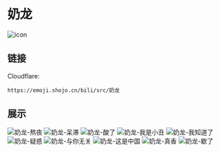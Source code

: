 # 奶龙
![icon](https://emoji.shojo.cn/bili/src/奶龙/icon.png)
## 链接
Cloudflare:
```
https://emoji.shojo.cn/bili/src/奶龙
```
## 展示
![奶龙-熬夜](https://emoji.shojo.cn/bili/src/奶龙/奶龙-熬夜.png)
![奶龙-呆滞](https://emoji.shojo.cn/bili/src/奶龙/奶龙-呆滞.png)
![奶龙-酸了](https://emoji.shojo.cn/bili/src/奶龙/奶龙-酸了.png)
![奶龙-我是小丑](https://emoji.shojo.cn/bili/src/奶龙/奶龙-我是小丑.png)
![奶龙-我知道了](https://emoji.shojo.cn/bili/src/奶龙/奶龙-我知道了.png)
![奶龙-疑惑](https://emoji.shojo.cn/bili/src/奶龙/奶龙-疑惑.png)
![奶龙-与你无关](https://emoji.shojo.cn/bili/src/奶龙/奶龙-与你无关.png)
![奶龙-这是中国](https://emoji.shojo.cn/bili/src/奶龙/奶龙-这是中国.png)
![奶龙-真香](https://emoji.shojo.cn/bili/src/奶龙/奶龙-真香.png)
![奶龙-歇了](https://emoji.shojo.cn/bili/src/奶龙/奶龙-歇了.png)
